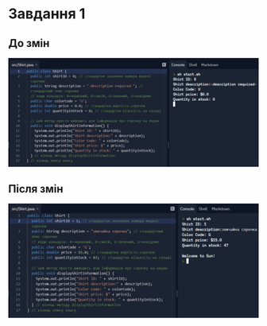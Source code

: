 # Завдання 1

## До змін
![](https://github.com/ppc-ntu-khpi/java-0-tvrvivo/blob/main/Solution/1.png?raw=true)

## Після змін
![](https://github.com/ppc-ntu-khpi/java-0-tvrvivo/blob/main/Solution/2.png?raw=true)
